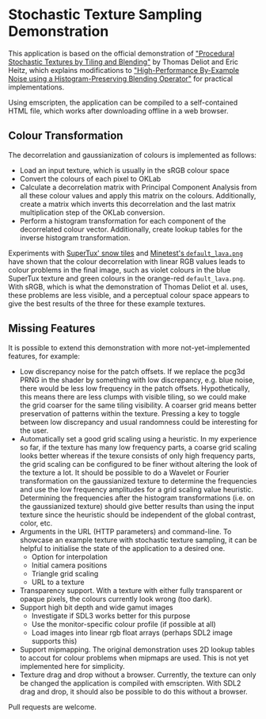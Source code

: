 # Stochastic Texture Sampling Demonstration

This application is based on the official demonstration of
["Procedural Stochastic Textures by Tiling and
Blending"](https://eheitzresearch.wordpress.com/738-2/) by Thomas Deliot and
Eric Heitz, which explains modifications to ["High-Performance By-Example
Noise using a Histogram-Preserving Blending
Operator"](https://eheitzresearch.wordpress.com/722-2/) for practical
implementations.

Using emscripten, the application can be compiled to a self-contained HTML file,
which works after downloading offline in a web browser.


## Colour Transformation

The decorrelation and gaussianization of colours is implemented as follows:
* Load an input texture, which is usually in the sRGB colour space
* Convert the colours of each pixel to OKLab
* Calculate a decorrelation matrix with Principal Component Analysis from all
  these colour values and apply this matrix on the colours.
  Additionally, create a matrix which inverts this decorrelation and the last
  matrix multiplication step of the OKLab conversion.
* Perform a histogram transformation for each component of the decorrelated
  colour vector. Additionally, create lookup tables for the inverse histogram
  transformation.

Experiments with [SuperTux' snow tiles](https://github.com/SuperTux/supertux/blob/baf72d708b982789c0be8ca912d3b59a76e17c0a/data/images/tiles/snow/convex.png)
and [Minetest's `default_lava.png`](https://github.com/minetest/minetest_game/blob/aeb27c4db6959d20e525f5754b88d107b168e957/mods/default/textures/default_lava.png)
have shown that the colour decorrelation with linear RGB values leads to colour
problems in the final image, such as violet colours in the blue SuperTux
texture and green colours in the orange-red `default_lava.png`.
With sRGB, which is what the demonstration of Thomas Deliot et al. uses, these
problems are less visible, and a perceptual colour space appears to give the
best results of the three for these example textures.


## Missing Features

It is possible to extend this demonstration with more not-yet-implemented
features, for example:
* Low discrepancy noise for the patch offsets.
  If we replace the pcg3d PRNG in the shader by something with
  low discrepancy, e.g. blue noise, there would be less low frequency in the
  patch offsets.
  Hypothetically, this means there are less clumps with visible tiling, so we
  could make the grid coarser for the same tiling visibility.
  A coarser grid means better preservation of patterns within the texture.
  Pressing a key to toggle between low discrepancy and usual randomness could be
  interesting for the user.
* Automatically set a good grid scaling using a heuristic.
  In my experience so far, if the texture has many low frequency parts, a coarse
  grid scaling looks better whereas if the texure consists of only high
  frequency parts, the grid scaling can be configured to be finer without
  altering the look of the texture a lot.
  It should be possible to do a Wavelet or Fourier transformation on the
  gaussianized texture to determine the frequencies and use the low frequency
  amplitudes for a grid scaling value heuristic.
  Determining the frequencies after the histogram transformations (i.e. on the
  gaussianized texture) should give better results than using the input texture
  since the heuristic should be independent of the global contrast, color, etc.
* Arguments in the URL (HTTP parameters) and command-line.
  To showcase an example texture with stochastic texture sampling, it can be
  helpful to initialise the state of the application to a desired one.
  * Option for interpolation
  * Initial camera positions
  * Triangle grid scaling
  * URL to a texture
* Transparency support.
  With a texture with either fully transparent or opaque pixels, the colours
  currently look wrong (too dark).
* Support high bit depth and wide gamut images
  * Investigate if SDL3 works better for this purpose
  * Use the monitor-specific colour profile (if possible at all)
  * Load images into linear rgb float arrays (perhaps SDL2 image supports this)
* Support mipmapping.
  The original demonstration uses 2D lookup tables to accout for colour problems
  when mipmaps are used. This is not yet implemented here for simplicity.
* Texture drag and drop without a browser.
  Currently, the texture can only be changed the application is compiled with
  emscripten.
  With SDL2 drag and drop, it should also be possible to do this without a
  browser.

Pull requests are welcome.
